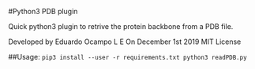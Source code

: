 #Python3 PDB plugin

Quick python3 plugin to retrive the protein backbone from a PDB file.

Developed by Eduardo Ocampo L E
On December 1st 2019
MIT License

##Usage:
`
pip3 install --user -r requirements.txt
python3 readPDB.py
`
